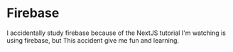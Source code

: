 # Firebase

I accidentally study firebase because of the NextJS tutorial I'm watching is using firebase, but This accident give me fun and learning.
